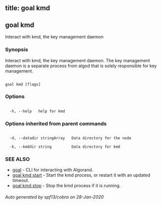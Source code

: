 title: goal kmd
---
## goal kmd



Interact with kmd, the key management daemon



### Synopsis



Interact with kmd, the key management daemon. The key management daemon is a separate process from algod that is solely responsible for key management.



```

goal kmd [flags]

```



### Options



```

  -h, --help   help for kmd

```



### Options inherited from parent commands



```

  -d, --datadir stringArray   Data directory for the node

  -k, --kmddir string         Data directory for kmd

```



### SEE ALSO



* [goal](../../../goal/goal/)	 - CLI for interacting with Algorand.
* [goal kmd start](../start/)	 - Start the kmd process, or restart it with an updated timeout.
* [goal kmd stop](../stop/)	 - Stop the kmd process if it is running.


###### Auto generated by spf13/cobra on 28-Jan-2020

